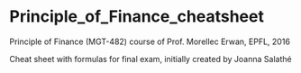 # Principle_of_Finance_cheatsheet
Principle of Finance (MGT-482) course of Prof. Morellec Erwan, EPFL, 2016

Cheat sheet with formulas for final exam, initially created by Joanna Salathé
